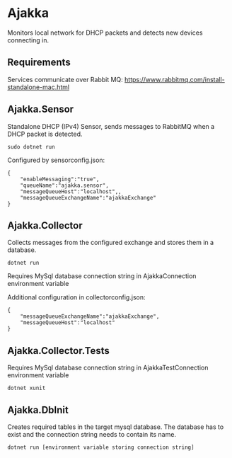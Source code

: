 # Ajakka
Monitors local network for DHCP packets and detects new devices connecting in.

## Requirements
Services communicate over Rabbit MQ: https://www.rabbitmq.com/install-standalone-mac.html

## Ajakka.Sensor
Standalone DHCP (IPv4) Sensor, sends messages to RabbitMQ when a DHCP packet is detected.
~~~~
sudo dotnet run 
~~~~

Configured by sensorconfig.json:
~~~~
{
    "enableMessaging":"true",
    "queueName":"ajakka.sensor",
    "messageQueueHost":"localhost",,
    "messageQueueExchangeName":"ajakkaExchange"
}
~~~~

## Ajakka.Collector
Collects messages from the configured exchange and stores them in a database.

~~~~
dotnet run
~~~~

Requires MySql database connection string in AjakkaConnection environment variable

Additional configuration in collectorconfig.json:
~~~~
{
    "messageQueueExchangeName":"ajakkaExchange",
    "messageQueueHost":"localhost"
}
~~~~
## Ajakka.Collector.Tests
Requires MySql database connection string in AjakkaTestConnection environment variable

~~~~
dotnet xunit
~~~~

## Ajakka.DbInit
Creates required tables in the target mysql database. The database has to exist and the connection string needs to contain its name.
~~~~
dotnet run [environment variable storing connection string]
~~~~